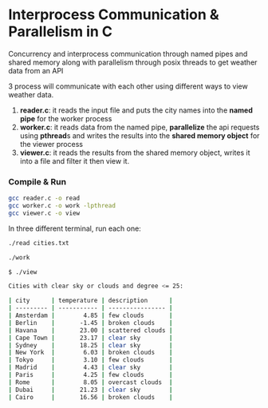 # Interprocess Communication & Parallelism in C
Concurrency and interprocess communication through named pipes and shared memory along with parallelism through posix threads to get weather data from an API

3 process will communicate with each other using different ways to view weather data.

1) **reader.c**: it reads the input file and puts the city names into the **named pipe** for the worker process
2) **worker.c**: it reads data from the named pipe, **parallelize** the api requests using **pthread**s and writes the results into the **shared memory object** for the viewer process
3) **viewer.c**: it reads the results from the shared memory object, writes it into a file and filter it then view it.

### Compile & Run
```bash
gcc reader.c -o read
gcc worker.c -o work -lpthread
gcc viewer.c -o view
```

In three different terminal, run each one:
```bash
./read cities.txt
```

```bash
./work
```

```bash
$ ./view

Cities with clear sky or clouds and degree <= 25:

| city      | temperature | description      |
| --------- | ----------- | ---------------- |
| Amsterdam |        4.85 | few clouds       |
| Berlin    |       -1.45 | broken clouds    |
| Havana    |       23.00 | scattered clouds |
| Cape Town |       23.17 | clear sky        |
| Sydney    |       18.25 | clear sky        |
| New York  |        6.03 | broken clouds    |
| Tokyo     |        3.10 | few clouds       |
| Madrid    |        4.43 | clear sky        |
| Paris     |        4.25 | few clouds       |
| Rome      |        8.05 | overcast clouds  |
| Dubai     |       21.23 | clear sky        |
| Cairo     |       16.56 | broken clouds    |

```
